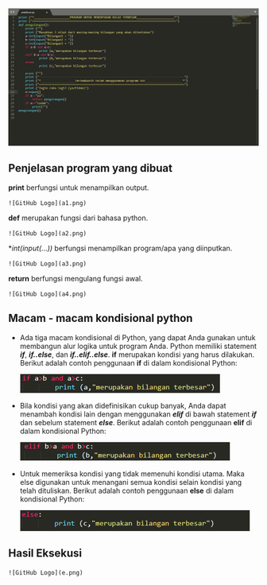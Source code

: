 ![alt text](a.png)

## Penjelasan program yang dibuat ##

**print** berfungsi untuk menampilkan output.

	![GitHub Logo](a1.png)

**def** merupakan fungsi dari bahasa python.

	![GitHub Logo](a2.png)

**int(input(...))* berfungsi menampilkan program/apa yang diinputkan.

	![GitHub Logo](a3.png)

**return** berfungsi mengulang fungsi awal.

	![GitHub Logo](a4.png)

## Macam - macam kondisional python ##




- Ada tiga macam kondisional di Python, yang dapat Anda gunakan untuk membangun alur logika untuk program Anda.
Python memiliki statement _**if**_, _**if..else**_, dan _**if..elif..else**_.
**if** merupakan kondisi yang harus dilakukan.
Berikut adalah contoh penggunaan **if** di dalam kondisional Python:

	![GitHub Logo](b.png)

- Bila kondisi yang akan didefinisikan cukup banyak, Anda dapat menambah kondisi lain dengan menggunakan _**elif**_ di bawah statement _**if**_ dan sebelum statement _**else**_.
Berikut adalah contoh penggunaan **elif** di dalam kondisional Python:

	![GitHub Logo](c.png)

- Untuk memeriksa kondisi yang tidak memenuhi kondisi utama. 
Maka else digunakan untuk menangani semua kondisi selain kondisi yang telah dituliskan. 
Berikut adalah contoh penggunaan **else** di dalam kondisional Python:

	![GitHub Logo](d.png)

## Hasil Eksekusi ##

	![GitHub Logo](e.png)	